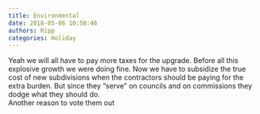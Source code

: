 ```yaml
---
title: Environmental
date: 2018-05-06 10:58:46
authors: Ripp
categories: Holiday
---
```


 Yeah we will all have to pay more taxes for the upgrade.   Before all this explosive growth we were doing fine. Now we have to subsidize the true cost of new subdivisions when the contractors should be paying for the extra burden.  But since they “serve” on councils and on commissions they dodge what they should do.   
Another reason to vote them out